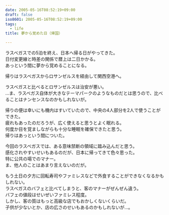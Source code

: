```yaml
---
date: 2005-05-16T08:52:19+09:00
draft: false
iso8601: 2005-05-16T08:52:19+09:00
tags:
  - life
title: 夢から覚めた日（帰国）

---
```


<div class="entry-body">
  <p>ラスベガスでの5泊を終え、日本へ帰る日がやってきた。<br />
    日付変更線と時差の関係で暦上は二日かかる。<br />
    あっという間に夢から覚めることになる。</p>

  <p>帰りはラスベガスからロサンゼルスを経由して関西空港へ。</p>

  <p>ラスベガスと比べるとロサンゼルスは治安が悪い。<br />
    …ま、ラスベガス自体が大きなテーマパークのようなものだとは思うので、比べることはナンセンスなのかもしれないが。</p>

  <p>帰りの便は幸いにも機内はすいていたので、中央の4人部分を2人で使うことができた。<br />
    疲れもあったのだろうが、広く使えると思うとよく眠れる。<br />
    何度か目を覚ましながらも十分な睡眠を確保できたと思う。<br />
    帰りはあっという間についた。</p>

  <p>今回のラスベガスでは、ある意味禁断の領域に踏み込んだと思う。<br />
    感化されやすいせいもあるのだが、日本に帰ってきて色々思った。<br />
    特に公共の場でのマナー。<br />
    ま、他人のことはあまり言えないのだが。</p>

  <p>もう土日の夕方に回転寿司やファミレスなどで外食することができなくなるかもしれない。<br />
    ラスベガスのバフェと比べてしまうと、客のマナーがぜんぜん違う。<br />
    バフェの値段はせいぜいファミレス程度。<br />
    しかし、客の質はもっと高級な店でもおかしくないくらいだ。<br />
    子供が少ないとか、店の広さのせいもあるのかもしれないが…。</p>
</div>
